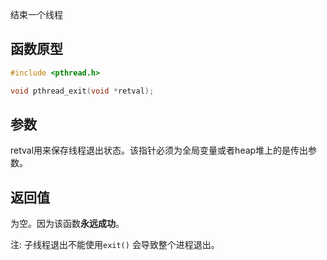 结束一个线程
## 函数原型
```c
#include <pthread.h>

void pthread_exit(void *retval);
```
## 参数
retval用来保存线程退出状态。该指针必须为全局变量或者heap堆上的是传出参数。
## 返回值
为空。因为该函数**永远成功**。

注: 子线程退出不能使用`exit()` 会导致整个进程退出。